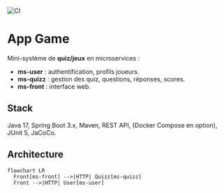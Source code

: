 ![CI](https://github.com/capaub/app-game/actions/workflows/ci.yml)

# App Game

Mini-système de **quiz/jeux** en microservices :
- **ms-user** : authentification, profils joueurs.
- **ms-quizz** : gestion des quiz, questions, réponses, scores.
- **ms-front** : interface web.

## Stack
Java 17, Spring Boot 3.x, Maven, REST API, (Docker Compose en option), JUnit 5, JaCoCo.

## Architecture
```mermaid
flowchart LR
  Front[ms-front] -->|HTTP| Quizz[ms-quizz]
  Front -->|HTTP| User[ms-user]

